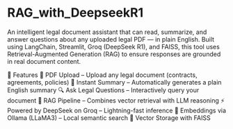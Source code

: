 # RAG_with_DeepseekR1
An intelligent legal document assistant that can read, summarize, and answer questions about any uploaded legal PDF — in plain English.
Built using LangChain, Streamlit, Groq (DeepSeek R1), and FAISS, this tool uses Retrieval-Augmented Generation (RAG) to ensure responses are grounded in real document content.

🚀 Features
📄 PDF Upload – Upload any legal document (contracts, agreements, policies)
🧠 Instant Summary – Automatically generates a plain English summary
🔍 Ask Legal Questions – Interactively query your document
🔗 RAG Pipeline – Combines vector retrieval with LLM reasoning
⚡ Powered by DeepSeek on Groq – Lightning-fast inference
🧠 Embeddings via Ollama (LLaMA3) – Local semantic search
🧱 Vector Storage with FAISS

